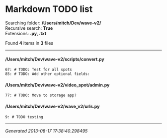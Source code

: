 # Markdown TODO list

Searching folder: **/Users/mitch/Dev/wave-v2/**  
Recursive search: **True**  
Extensions: **.py, .txt**  
  
Found **4** items in **3** files
- - -

#### /Users/mitch/Dev/wave-v2/scripts/convert.py
    67: # TODO: Test for all spots
    85: # TODO: Add other optional fields:

#### /Users/mitch/Dev/wave-v2/video_spot/admin.py
    77: # TODO: Move to storage app?

#### /Users/mitch/Dev/wave-v2/wave_v2/urls.py
    9: # TODO testing

- - -
*Generated 2013-08-17 17:38:40.298495*